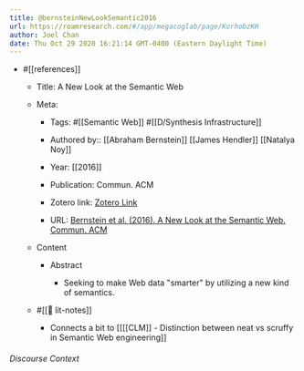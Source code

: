 ```yaml
---
title: @bernsteinNewLookSemantic2016
url: https://roamresearch.com/#/app/megacoglab/page/KorhobzKH
author: Joel Chan
date: Thu Oct 29 2020 16:21:14 GMT-0400 (Eastern Daylight Time)
---
```


- #[[references]]

    - Title: A New Look at the Semantic Web

    - Meta:

        - Tags: #[[Semantic Web]] #[[D/Synthesis Infrastructure]]

        - Authored by:: [[Abraham Bernstein]] [[James Hendler]] [[Natalya Noy]]

        - Year: [[2016]]

        - Publication: Commun. ACM

        - Zotero link: [Zotero Link](zotero://select/items/1_7ZIKDAJM)

        - URL: [Bernstein et al. (2016). A New Look at the Semantic Web. Commun. ACM](http://doi.acm.org/10.1145/2890489)

    - Content

        - Abstract

            - Seeking to make Web data "smarter" by utilizing a new kind of semantics.

    - #[[📝 lit-notes]]

        - Connects a bit to [[[[CLM]] - Distinction between neat vs scruffy in Semantic Web engineering]]

###### Discourse Context


